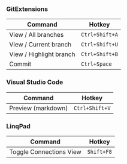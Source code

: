 ### GitExtensions

|Command|Hotkey|
|-|-|
|View / All branches|`Ctrl+Shift+A`|
|View / Current branch|`Ctrl+Shift+U`|
|View / Highlight branch|`Ctrl+Shift+B`|
|Commit|`Ctrl+Space`|

### Visual Studio Code

|Command|Hotkey|
|-|-|
|Preview (markdown)|`Ctrl+Shift+V`|

### LinqPad

|Command|Hotkey|
|-|-|
|Toggle Connections View|`Shift+F8`|

